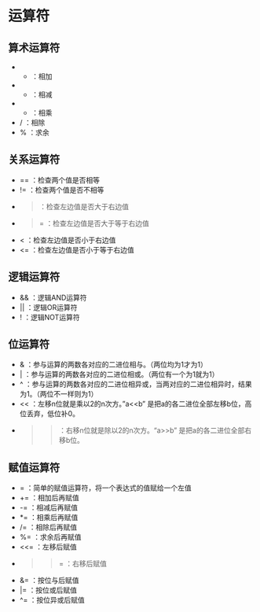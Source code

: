 # 运算符

## 算术运算符
* + ：相加
* - ：相减
* * ：相乘
* / ：相除
* % ：求余


## 关系运算符
* == ：检查两个值是否相等
* != ：检查两个值是否不相等
* >	：检查左边值是否大于右边值
* >= ：检查左边值是否大于等于右边值
* <	：检查左边值是否小于右边值
* <= ：检查左边值是否小于等于右边值


## 逻辑运算符
* && ：逻辑AND运算符
* || ：逻辑OR运算符
* ! ：逻辑NOT运算符


## 位运算符
* & ：参与运算的两数各对应的二进位相与。（两位均为1才为1）
* | ：参与运算的两数各对应的二进位相或。（两位有一个为1就为1）
* ^	：参与运算的两数各对应的二进位相异或，当两对应的二进位相异时，结果为1。（两位不一样则为1）
* << ：左移n位就是乘以2的n次方。”a<<b” 是把a的各二进位全部左移b位，高位丢弃，低位补0。
* >> ：右移n位就是除以2的n次方。“a>>b” 是把a的各二进位全部右移b位。


## 赋值运算符
* =	：简单的赋值运算符，将一个表达式的值赋给一个左值
* += ：相加后再赋值
* -= ：相减后再赋值
* *= ：相乘后再赋值
* /= ：相除后再赋值
* %= ：求余后再赋值
* <<= ：左移后赋值
* >>= ：右移后赋值
* &= ：按位与后赋值
* |= ：按位或后赋值
* ^= ：按位异或后赋值












